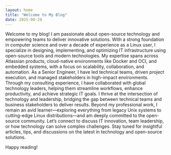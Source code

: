 ```yaml
---
layout: home
title: "Welcome to My Blog"
date: 2025-08-29
---
```


Welcome to my blog!
I am passionate about open-source technology and empowering teams to deliver innovative solutions. With a strong foundation in computer science and over a decade of experience as a Linux user, I specialize in designing, implementing, and optimizing IT infrastructure using open-source tools and modern technologies.
My expertise spans across Atlassian products, cloud-native environments like Docker and OCI, and embedded systems, with a focus on scalability, collaboration, and automation. As a Senior Engineer, I have led technical teams, driven project execution, and managed stakeholders in high-impact environments.
Through my consulting experience, I have collaborated with global technology leaders, helping them streamline workflows, enhance productivity, and achieve strategic IT goals. I thrive at the intersection of technology and leadership, bridging the gap between technical teams and business stakeholders to deliver results.
Beyond my professional work, I remain an avid learner—exploring everything from legacy Unix systems to cutting-edge Linux distributions—and am deeply committed to the open-source community.
Let’s connect to discuss IT innovation, team leadership, or how technology can solve complex challenges.
Stay tuned for insightful articles, tips, and discussions on the latest in technology and open-source solutions.

Happy reading!

